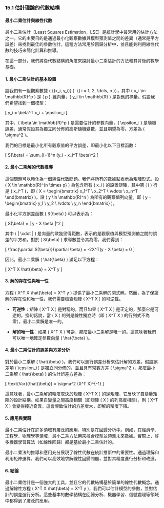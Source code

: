 ### 15.1 估計理論的代數結構  
#### 最小二乘估計與線性代數

最小二乘估計（Least Squares Estimation，LSE）是統計學中最常用的估計方法之一。它的主要目的是通過最小化觀察數據與模型預測值之間的差異（通常是平方誤差）來找到最佳的參數估計。這種方法常用於回歸分析中，並且能夠利用線性代數的技巧來簡化計算和推導。

在這一部分，我們將從代數結構的角度來探討最小二乘估計的方法和其背後的數學基礎。

#### 1. 最小二乘估計的基本設置

設我們有一組觀察數據 \( \{(x_i, y_i)\} \)（\( i = 1, 2, \dots, n \)），其中 \( x_i \in \mathbb{R}^p \) 是 \( p \)-維向量，\( y_i \in \mathbb{R} \) 是對應的標量。假設我們希望找到一個模型：

\[
y_i = \beta^T x_i + \epsilon_i
\]

其中，\( \beta \in \mathbb{R}^p \) 是需要估計的參數向量，\( \epsilon_i \) 是隨機誤差，通常假設其為獨立同分佈的高斯隨機變數，並且期望為零，方差為 \( \sigma^2 \)。

我們的目標是最小化所有觀察值的平方誤差，即最小化以下目標函數：

\[
S(\beta) = \sum_{i=1}^n (y_i - x_i^T \beta)^2
\]

#### 2. 最小二乘解的代數推導

這個問題可以轉化為一個線性代數問題。我們將所有的數據點表示為矩陣形式。設 \( X \in \mathbb{R}^{n \times p} \) 為包含所有 \( x_i \) 的設置矩陣，其中第 \( i \) 行是 \( x_i^T \)，即 \( X = \begin{bmatrix} x_1^T \\ x_2^T \\ \vdots \\ x_n^T \end{bmatrix} \)。設 \( y \in \mathbb{R}^n \) 為所有的觀察值列向量，即 \( y = \begin{bmatrix} y_1 \\ y_2 \\ \vdots \\ y_n \end{bmatrix} \)。

最小化平方誤差函數 \( S(\beta) \) 可以表示為：

\[
S(\beta) = \| y - X \beta \|^2
\]

其中 \( \| \cdot \| \) 是向量的歐幾里得範數，表示的是觀察值與模型預測值之間的誤差的平方和。對於 \( S(\beta) \) 求導數並令其為零，我們得到：

\[
\frac{\partial S(\beta)}{\partial \beta} = -2X^T(y - X \beta) = 0
\]

因此，最小二乘解 \( \hat{\beta} \) 滿足以下方程：

\[
X^T X \hat{\beta} = X^T y
\]

#### 3. 解的存在性與唯一性

方程 \( X^T X \hat{\beta} = X^T y \) 提供了最小二乘解的閉式解。然而，為了保證解的存在性和唯一性，我們需要檢查矩陣 \( X^T X \) 的可逆性。

- **可逆性**：矩陣 \( X^T X \) 是對稱的，而且如果 \( X^T X \) 是正定的，那麼它是可逆的。換句話說，當 \( X \) 的列是線性獨立時（即 \( X^T X \) 的行列式不為零），最小二乘解是唯一的。

- **解的唯一性**：如果 \( X^T X \) 可逆，那麼最小二乘解是唯一的。這意味著我們可以唯一地確定參數向量 \( \hat{\beta} \)。

#### 4. 最小二乘估計的誤差與方差分析

對於最小二乘解 \( \hat{\beta} \)，我們可以進行誤差分析來估計解的方差。假設誤差項 \( \epsilon_i \) 是獨立同分佈的，並且具有常數方差 \( \sigma^2 \)，那麼最小二乘解 \( \hat{\beta} \) 的估計誤差方差為：

\[
\text{Var}(\hat{\beta}) = \sigma^2 (X^T X)^{-1}
\]

這意味著，最小二乘解的精度取決於矩陣 \( X^T X \) 的逆矩陣，它反映了自變量矩陣的設計結構。如果自變量之間高度相關（即矩陣 \( X \) 的列高度相關），則 \( X^T X \) 會變得接近奇異，這會導致估計的方差增大，即解的精度下降。

#### 5. 應用與實踐

最小二乘估計在許多領域有廣泛的應用，特別是在回歸分析中。例如，在經濟學、工程學、物理學等領域，最小二乘方法用來擬合模型並預測未來數據。實際上，許多機器學習算法（如線性回歸）都是基於最小二乘估計的。

最小二乘法的推導和應用充分展現了線性代數在統計推斷中的重要性。通過理解和利用矩陣運算，我們可以高效地求解線性回歸問題，並對其精度進行分析和改進。

#### 6. 結論

最小二乘估計是一個強大的工具，並且它的代數結構基於簡單的線性代數概念。通過解線性方程 \( X^T X \hat{\beta} = X^T y \)，我們可以估計模型的參數，並對估計的誤差進行分析。這些基本的數學結構在回歸分析、機器學習、信號處理等領域中都得到了廣泛的應用。
